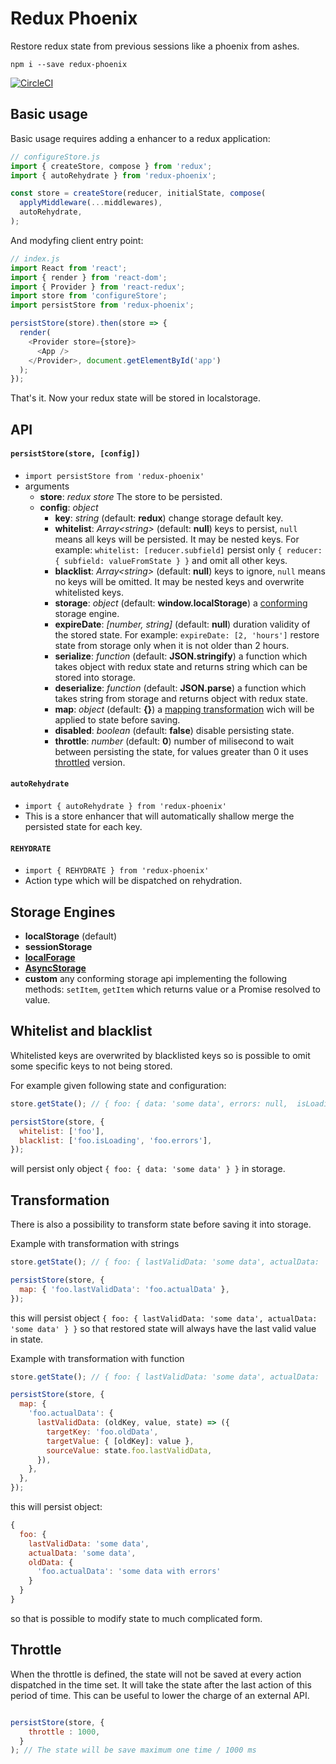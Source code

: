 # Redux Phoenix

Restore redux state from previous sessions like a phoenix from ashes.

`npm i --save redux-phoenix`

[![CircleCI](https://circleci.com/gh/adam-golab/redux-phoenix.svg?style=svg)](https://circleci.com/gh/adam-golab/redux-phoenix)

## Basic usage

Basic usage requires adding a enhancer to a redux application:

```javascript
// configureStore.js
import { createStore, compose } from 'redux';
import { autoRehydrate } from 'redux-phoenix';

const store = createStore(reducer, initialState, compose(
  applyMiddleware(...middlewares),
  autoRehydrate,
);
```

And modyfing client entry point:

```javascript
// index.js
import React from 'react';
import { render } from 'react-dom';
import { Provider } from 'react-redux';
import store from 'configureStore';
import persistStore from 'redux-phoenix';

persistStore(store).then(store => {
  render(
    <Provider store={store}>
      <App />
    </Provider>, document.getElementById('app')
  );
});
```

That's it. Now your redux state will be stored in localstorage.

## API

#### `persistStore(store, [config])`
 - `import persistStore from 'redux-phoenix'`
 - arguments
   - **store**: *redux store* The store to be persisted.
   - **config**: *object*
     - **key**: *string* (default: **redux**) change storage default key.
     - **whitelist**: *Array\<string\>* (default: **null**) keys to persist, `null` means all keys will be persisted.
       It may be nested keys. For example: `whitelist: [reducer.subfield]` persist only
       `{ reducer: { subfield: valueFromState } }` and omit all other keys.
     - **blacklist**: *Array\<string\>* (default: **null**) keys to ignore, `null` means no keys will be omitted.
       It may be nested keys and overwrite whitelisted keys.
     - **storage**: *object* (default: **window.localStorage**) a
       [conforming](https://github.com/adam-golab/redux-phoenix#storage-engines) storage engine.
     - **expireDate**: *[number, string]* (default: **null**) duration validity of the stored state. For example:
       `expireDate: [2, 'hours']` restore state from storage only when it is not older than 2 hours.
     - **serialize**: *function* (default: **JSON.stringify**) a function which takes object with redux state and
       returns string which can be stored into storage.
     - **deserialize**: *function* (default: **JSON.parse**) a function which takes string from storage and returns
       object with redux state.
     - **map**: *object* (default: **{}**) a [mapping transformation](https://github.com/adam-golab/redux-phoenix#transformation) wich will be applied to state before saving.
     - **disabled**: *boolean* (default: **false**) disable persisting state.
     - **throttle**: *number* (default: **0**) number of milisecond to wait between persisting the state, for values greater than 0 it uses [throttled](https://github.com/adam-golab/redux-phoenix#throttle) version.

#### `autoRehydrate`

 - `import { autoRehydrate } from 'redux-phoenix'`
 - This is a store enhancer that will automatically shallow merge the persisted state for each key.

#### `REHYDRATE`

 - `import { REHYDRATE } from 'redux-phoenix'`
 - Action type which will be dispatched on rehydration.

## Storage Engines

 - **localStorage** (default)
 - **sessionStorage**
 - **[localForage](https://github.com/mozilla/localForage)**
 - **[AsyncStorage](http://facebook.github.io/react-native/docs/asyncstorage.html#content)**
 - **custom** any conforming storage api implementing the following methods: `setItem`, `getItem` which returns value or
   a Promise resolved to value.

## Whitelist and blacklist

Whitelisted keys are overwrited by blacklisted keys so is possible to omit some specific keys to not being stored.

For example given following state and configuration:
```javascript
store.getState(); // { foo: { data: 'some data', errors: null,  isLoading: false }, bar: { data: 'some other data } }

persistStore(store, {
  whitelist: ['foo'],
  blacklist: ['foo.isLoading', 'foo.errors'],
});
```
will persist only object `{ foo: { data: 'some data' } }` in storage.

## Transformation

There is also a possibility to transform state before saving it into storage.

Example with transformation with strings
```javascript
store.getState(); // { foo: { lastValidData: 'some data', actualData: 'some data with errors' } }

persistStore(store, {
  map: { 'foo.lastValidData': 'foo.actualData' },
});
```

this will persist object `{ foo: { lastValidData: 'some data', actualData: 'some data' } }` so that restored state will
always have the last valid value in state.

Example with transformation with function
```javascript
store.getState(); // { foo: { lastValidData: 'some data', actualData: 'some data with errors' } }

persistStore(store, {
  map: {
    'foo.actualData': {
      lastValidData: (oldKey, value, state) => ({
        targetKey: 'foo.oldData',
        targetValue: { [oldKey]: value },
        sourceValue: state.foo.lastValidData,
      }),
    },
  },
});
```

this will persist object:
```javascript
{
  foo: {
    lastValidData: 'some data',
    actualData: 'some data',
    oldData: {
      'foo.actualData': 'some data with errors'
    }
  }
}
```

so that is possible to modify state to much complicated form.

## Throttle

When the throttle is defined, the state will not be saved at every action dispatched in the time set. It will take the state after the last action of this period of time.
This can be useful to lower the charge of an external API.

```javascript

persistStore(store, {
    throttle : 1000,
  }
); // The state will be save maximum one time / 1000 ms

```
